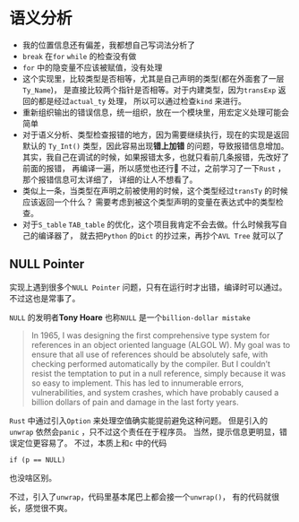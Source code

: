 # 语义分析

- 我的位置信息还有偏差，我都想自己写词法分析了
- `break` 在`for` `while` 的检查没有做
- `for` 中的隐变量不应该被赋值，没有处理
- 这个实现里，比较类型是否相等，尤其是自己声明的类型(都在外面套了一层`Ty_Name`)，
    是直接比较两个指针是否相等。对于内建类型，因为`transExp` 返回的都是经过`actual_ty` 处理，
    所以可以通过检查`kind` 来进行。
- 重新组织输出的错误信息，统一组织，放在一个模块里，用宏定义处理可能会简单
- 对于语义分析、类型检查报错的地方，因为需要继续执行，现在的实现是返回默认的
    `Ty_Int()` 类型，因此容易出现**错上加错** 的问题，导致报错信息增加。
    其实，我自己在调试的时候，如果报错太多，也就只看前几条报错，先改好了前面的报错，
    再编译一遍，所以感觉也还行😬 不过，之前学习了一下`Rust` ，那个报错信息可太详细了，
    详细的让人不想看了。
- 类似上一条，当类型在声明之前被使用的时候，这个类型经过`transTy` 的时候应该返回一个什么？
    需要考虑到被这个类型声明的变量在表达式中的类型检查。
- 对于`S_table` `TAB_table` 的优化，这个项目我肯定不会去做。什么时候我写自己的编译器了，
    就去把`Python` 的`Dict` 的抄过来，再抄个`AVL Tree` 就可以了


## NULL Pointer 

实现上遇到很多个`NULL Pointer` 问题，只有在运行时才出错，编译时可以通过。不过这也是常事了。

`NULL` 的发明者**Tony Hoare** 也称`NULL` 是一个`billion-dollar mistake`

> In 1965, I was designing the first comprehensive type system for references in an object oriented language (ALGOL W). My goal was to ensure that all use of references should be absolutely safe, with checking performed automatically by the compiler. But I couldn’t resist the temptation to put in a null reference, simply because it was so easy to implement. This has led to innumerable errors, vulnerabilities, and system crashes, which have probably caused a billion dollars of pain and damage in the last forty years.


`Rust` 中通过引入`Option` 来处理空值确实能提前避免这种问题。
但是引入的`unwrap` 依然会`panic` ，只不过这个责任在于程序员。
当然，提示信息更明显，错误定位更容易了。
不过，本质上和`c` 中的代码

```
if (p == NULL)
```

也没啥区别。

不过，引入了`unwrap`，代码里基本尾巴上都会接一个`unwrap()`，
有的代码就很长，感觉很不爽。

